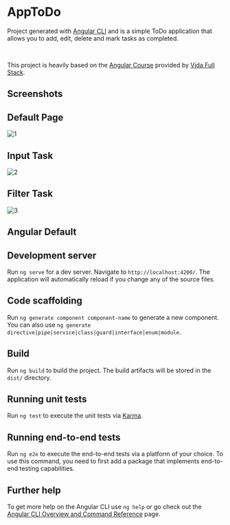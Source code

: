 # AppToDo

Project generated with [Angular CLI](https://github.com/angular/angular-cli) 
and is a simple ToDo application that allows you to add, edit, delete and mark tasks as completed.

<br>

This project is heavily based on the [Angular Course](https://www.vidafullstack.com.br/cursos/angular)
provided by [Vida Full Stack](https://www.vidafullstack.com.br/).

## Screenshots

## Default Page
![1](https://github.com/andersonhsporto/angular-to-do-list/assets/47704550/8bad47a8-098a-4b0a-9a16-7d7e2ef8ef73)

## Input Task
![2](https://github.com/andersonhsporto/angular-to-do-list/assets/47704550/fb52b892-c3f3-484e-9849-e2649d900b62)

## Filter Task
![3](https://github.com/andersonhsporto/angular-to-do-list/assets/47704550/ec55c29c-aef9-4d8a-89e1-193c2bf8212b)

## Angular Default

## Development server

Run `ng serve` for a dev server. Navigate to `http://localhost:4200/`. The application will automatically reload if you change any of the source files.

## Code scaffolding

Run `ng generate component component-name` to generate a new component. You can also use `ng generate directive|pipe|service|class|guard|interface|enum|module`.

## Build

Run `ng build` to build the project. The build artifacts will be stored in the `dist/` directory.

## Running unit tests

Run `ng test` to execute the unit tests via [Karma](https://karma-runner.github.io).

## Running end-to-end tests

Run `ng e2e` to execute the end-to-end tests via a platform of your choice. To use this command, you need to first add a package that implements end-to-end testing capabilities.

## Further help

To get more help on the Angular CLI use `ng help` or go check out the [Angular CLI Overview and Command Reference](https://angular.io/cli) page.
